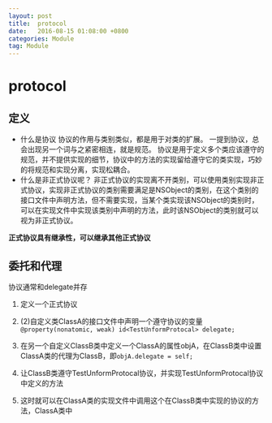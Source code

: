 ```yaml
---
layout: post
title:  protocol
date:   2016-08-15 01:08:00 +0800
categories: Module
tag: Module
---
```


# protocol  

## 定义  

* 什么是协议
协议的作用与类别类似，都是用于对类的扩展。
一提到协议，总会出现另一个词与之紧密相连，就是规范。
协议是用于定义多个类应该遵守的规范，并不提供实现的细节，协议中的方法的实现留给遵守它的类实现，巧妙的将规范和实现分离，实现松耦合。
* 什么是非正式协议呢？
非正式协议的实现离不开类别，可以使用类别实现非正式协议，实现非正式协议的类别需要满足是NSObject的类别，在这个类别的接口文件中声明方法，但不需要实现，当某个类实现该NSObject的类别时，可以在实现文件中实现该类别中声明的方法，此时该NSObject的类别就可以视为非正式协议。

**正式协议具有继承性，可以继承其他正式协议**

## 委托和代理  

协议通常和delegate并存
1. 定义一个正式协议
2. (2)自定义类ClassA的接口文件中声明一个遵守协议的变量`@property(nonatomic, weak) id<TestUnformProtocal> delegate;
`  

3. 在另一个自定义ClassB类中定义一个ClassA的属性objA，在ClassB类中设置ClassA类的代理为ClassB，即`objA.delegate = self;`
4. 让ClassB类遵守TestUnformProtocal协议，并实现TestUnformProtocal协议中定义的方法
5. 这时就可以在ClassA类的实现文件中调用这个在ClassB类中实现的协议的方法，ClassA类中
